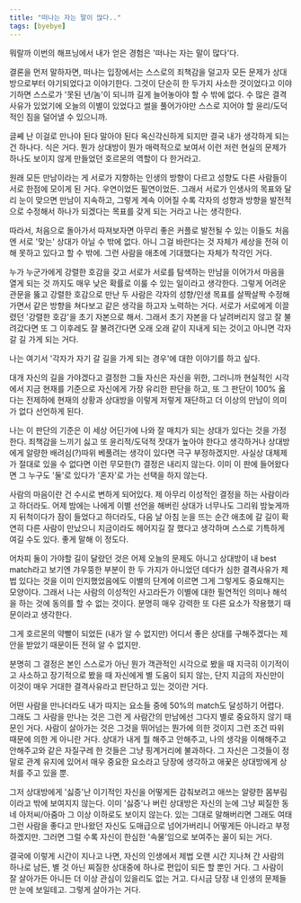 ```yaml
---
title: "떠나는 자는 말이 많다.."
tags: [byebye]
---
```


뭐랄까 이번의 해프닝에서 내가 얻은 경험은 '떠나는 자는 말이 많다'다.

결론을 먼저 말하자면, 떠나는 입장에서는 스스로의 죄책감을 덜고자 모든 문제가 상대방으로부터 야기되었다고 이야기한다. 그것이 단순히 한 두가지 사소한 것이었다고 이야기하면 스스로가 '못된 년/놈'이 되니까 길게 늘어놓아야 할 수 밖에 없다. 수 많은 결격사유가 있었기에 오늘의 이별이 있었다고 썰을 풀어가야만 스스로 지어야 할 윤리/도덕적인 짐을 덜어낼 수 있으니까.

글쎼 난 이걸로 만나야 된다 말아야 된다 옥신각신하게 되지만 결국 내가 생각하게 되는 건 하나다. 식은 거다. 뭔가 상대방이 뭔가 매력적으로 보여서 이런 저런 현실의 문제가 하나도 보이지 않게 만들었던 호르몬의 역할이 다 한거라고. 

원래 모든 만남이라는 게 서로가 지향하는 인생의 방향이 다르고 성향도 다른 사람들이 서로 한점에 모이게 된 거다. 우연이었든 필연이었든. 그래서 서로가 인생사의 목표와 달리 눈이 맞으면 만남이 지속하고, 그렇게 계속 이어질 수록 각자의 성향과 방향을 발전적으로 수정해서 하나가 되겠다는 목표를 갖게 되는 거라고 나는 생각한다. 

따라서, 처음으로 돌아가서 따져보자면 아무리 좋은 커플로 발전될 수 있는 이들도 처음엔 서로 '맞는' 상대가 아닐 수 밖에 없다. 아니 그걸 바란다는 것 자체가 세상을 전혀 이해 못하고 있다고 할 수 밖에. 그런 사람을 애초에 기대했다는 자체가 착각인 거다. 

누가 누군가에게 강렬한 호감을 갖고 서로가 서로를 탐색하는 만남을 이어가서 마음을 열게 되는 것 까지도 매우 낮은 확률로 이룰 수 있는 일이라고 생각한다. 그렇게 어려운 관문을 뚫고 강렬한 호감으로 만난 두 사람은 각자의 성향/인생 목표를 살짝살짝 수정해가면서 같은 방향을 쳐다보고 같은 생각을 하고자 노력하는 거다. 서로가 서로에게 이끌렸던 '강렬한 호감'을 초기 자본으로 해서. 그래서 초기 자본을 다 날려버리지 않고 잘 불려갔다면 또 그 이후레도 잘 불려간다면 오래 오래 같이 지내게 되는 것이고 아니면 각자 갈 길 가게 되는 거다.

나는 여기서 '각자가 자기 갈 길을 가게 되는 경우'에 대한 이야기를 하고 싶다. 

대개 자신의 길을 가야겠다고 결정한 그들 자신은 자신을 위한, 그러니까 현실적인 시각에서 지금 현재를 기준으로 자신에게 가장 유리한 판단을 하고, 또 그 판단이 100% 옳다는 전제하에 현재의 상황과 상대방을 이렇게 저렇게 재단하고 더 이상의 만남이 의미가 없다 선언하게 된다. 

나는 이 판단의 기준은 이 세상 어딘가에 나와 잘 매치가 되는 상대가 있다는 것을 가정한다. 죄책감을 느끼기 싫고 또 윤리적/도덕적 잣대가 높아야 한다고 생각하거나 상대방에게 알량한 배려심(?)따위 베풀려는 생각이 있다면 극구 부정하겠지만. 사실상 대체제가 절대로 있을 수 없다면 이런 무모한(?) 결정은 내리지 않는다. 이미 이 판에 들어왔다면 그 누구도 '둘'로 있다가 '혼자'로 가는 선택을 하지 않는다. 

사람의 마음이란 건 수시로 변하게 되어있다. 제 아무리 이성적인 결정을 하는 사람이라고 하더라도. 어제 밤에는 나에게 이별 선언을 해버린 상대가 너무나도 그리워 밤늦게까지 뒤척이다가 잠이 들었다고 하더라도, 다음 날 아침 눈을 뜨는 순간 애초에 갈 길이 확연히 다른 사람이 만났으니 지금이라도 헤어지길 잘 했다고 생각하며 스스로 기특하게 여길 수도 있다. 좋게 말해 이 정도다.

어차피 둘이 가야할 길이 달랐던 것은 어제 오늘의 문제도 아니고 상대방이 내 best match라고 보기엔 갸우뚱한 부분이 한 두 가지가 아니었던 데다가 심한 결격사유가 제법 있다는 것을 이미 인지했었음에도 이별의 단계에 이르면 그게 그렇게도 중요해지는 모양이다. 그래서 나는 사람의 이성적인 사고라든가 이별에 대한 필연적인 의미나 해석을 하는 것에 동의를 할 수 없는 것이다. 분명히 매우 강력한 또 다른 요소가 작용했기 때문이라고 생각한다.

그게 호르몬의 약빨이 되었든 (내가 알 수 없지만) 어디서 좋은 상대를 구해주겠다는 제안을 받았기 때문이든 전혀 알 수 없지만.

분명히 그 결정은 본인 스스로가 아닌 뭔가 객관적인 시각으로 봤을 때 지극히 이기적이고 사소하고 장기적으로 봤을 때 자신에게 별 도움이 되지 않는, 단지 지금의 자신만이 이것이 매우 거대한 결격사유라고 판단하고 있는 것이란 거다. 

어떤 사람을 만나더라도 내가 따지는 요소들 중에 50%의 match도 달성하기 어렵다. 그래도 그 사람을 만나는 것은 그런 게 사람간의 만남에선 그다지 별로 중요하지 않기 때문인 거다. 사람이 살아가는 것은 그것을 뛰어넘는 뭔가에 의한 것이지 그런 조건 따위 때문에 의한 게 아니란 거다. 상대가 내게 뭘 해주고 안해주고, 나의 생각을 이해해주고 안해주고와 같은 자질구레 한 것들은 그냥 핑계거리에 불과하다. 그 자신은 그것들이 정말로 관계 유지에 있어서 매우 중요한 요소라고 당장에 생각하고 애꿎은 상대방에게 상처를 주고 있을 뿐.

그저 상대방에게 '싫증'난 이기적인 자신을 어떻게든 감춰보려고 애쓰는 알량한 몸부림이라고 밖에 보여지지 않는다. 이미 '싫증'나 버린 상대방은 자신의 눈에 그냥 찌질한 동네 아저씨/아줌마 그 이상 이하로도 보이지 않는다. 있는 그대로 말해버리면 그래도 여태 그런 사람을 좋다고 만나왔던 자신도 도매급으로 넘어가버리니 어떻게든 아니라고 부정하겠지만. 그러면 그럴 수록 자신이 한심한 '속물'임으로 보여주는 꼴이 되는 거다.

결국에 이렇게 시간이 지나고 나면, 자신의 인생에서 제법 오랜 시간 지나쳐 간 사람의 하나로 남든, 별 것 아닌 찌질한 상대중에 하나로 편입이 되든 할 뿐인 거다. 그 사람이 잘 살아가든 아니든 더 이상 관심이 있을리도 없는 거고. 다시금 당장 내 인생의 문제들만 눈에 보일테고. 그렇게 살아가는 거다.

